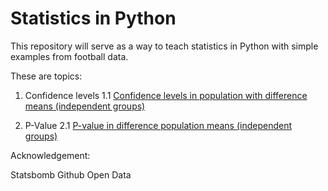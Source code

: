 # Statistics in Python

This repository will serve as a way to teach statistics in Python with simple examples from football data.

These are topics:

1. Confidence levels
  1.1 <a href='https://github.com/jjcfrank/stats_python/blob/main/confidence_interval_difference_mean_independent_groups.ipynb' target="_blank">Confidence levels in population with difference means (independent groups)</a>

2. P-Value
  2.1 <a href='https://github.com/jjcfrank/stats_python/blob/main/pvalue_difference_population_means_ind_groups.ipynb' target="_blank">P-value in difference population means (independent groups)</a>

Acknowledgement:

Statsbomb Github Open Data
